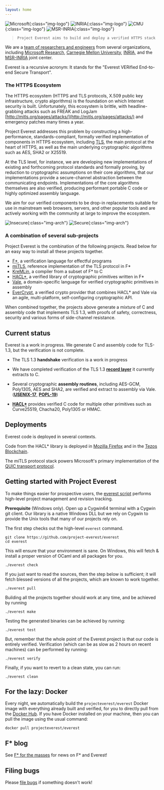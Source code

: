 ```yaml
---
layout: home
---
```


![Microsoft](Microsoft-logo.png){:class="img-logo"}
![INRIA](INRIA-logo.jpg){:class="img-logo"}
![CMU](CMU-logo.png){:class="img-logo"}
![MSR-INRIA](MSR-INRIA-logo.png){:class="img-logo"}

> `Project Everest aims to build and deploy a verified HTTPS stack`

We are a [team of researchers and
engineers](https://project-everest.github.io/people/) from several
organizations, including [Microsoft
Research](https://www.microsoft.com/en-us/research/project/project-everest-verified-secure-implementations-https-ecosystem/),
[Carnegie Mellon University](http://www.andrew.cmu.edu/user/bparno/),
[INRIA](http://prosecco.gforge.inria.fr/), and the
[MSR-INRIA](https://www.inria.fr/en/institute/partnerships/industrial-partnerships2/microsoft-research)
joint center.

Everest is a recursive acronym: It stands for the "Everest VERified
End-to-end Secure Transport".

### The HTTPS Ecosystem

The HTTPS ecosystem (HTTPS and TLS protocols, X.509 public key
infrastructure, crypto algorithms) is the foundation on which Internet
security is built. Unfortunately, this ecosystem is brittle, with
headline-grabbing attacks such as FREAK and LogJam
[http://mitls.org/pages/attacks/](http://mitls.org/pages/attacks/) and
emergency patches many times a year.

Project Everest addresses this problem by constructing a
high-performance, standards-compliant, formally verified implementation of
components in HTTPS ecosystem, including
[TLS](https://tools.ietf.org/html/draft-ietf-tls-tls13-21), the main
protocol at the heart of HTTPS, as well as the main underlying
cryptographic algorithms such as AES, SHA2 or X25519.

At the TLS level, for instance, we are developing new implementations
of existing and forthcoming protocol standards and formally proving,
by reduction to cryptographic assumptions on their core algorithms,
that our implementations provide a secure-channel abstraction between
the communicating endpoints. Implementations of the core algorithms
themselves are also verified, producing performant portable C code or
highly optimized assembly language.

We aim for our verified components to be drop-in replacements suitable
for use in mainstream web browsers, servers, and other popular tools and
are actively working with the community at large to improve the ecosystem.

![Insecure](assets/InsecureHTTPS.png){:class="img-arch"}
![Secure](assets/SecureHTTPS.png){:class="img-arch"}

### A combination of several sub-projects

Project Everest is the combination of the following projects. Read below for an
easy way to install all these projects together.

- [F\*](https://fstar-lang.org), a verification language for effectful programs
- [miTLS](https://mitls.org/), reference implementation of the TLS protocol in F*
- [KreMLin](https://github.com/FStarLang/kremlin/), a compiler from a subset of
  F* to C
- [HACL\*](https://github.com/mitls/hacl-star), a verified library of
  cryptographic primitives written in F\*
- [Vale](https://github.com/project-everest/vale), a domain-specific language for verified cryptographic primitives in assembly
- [EverCrypt](https://github.com/project-everest/hacl-star/blob/fstar-master/README.EverCrypt.md), a verified crypto provider
  that combines HACL\* and Vale via an agile, multi-platform, self-configuring cryptographic API.

When combined together, the projects above generate a mixture of C and assembly code that implements TLS 1.3, with proofs of safety, correctness, security and various forms of side-channel resistance.

## Current status

Everest is a work in progress. We generate C and assembly code for
TLS-1.3, but the verification is not complete.

- The TLS 1.3 **handshake** verification is a work in progress

- We have completed verification of the TLS 1.3 [**record
  layer**](https://eprint.iacr.org/2016/1178) it currently extracts to
  C.

- Several cryptographic **assembly routines**, including AES-GCM,
  Poly1305, AES and SHA2, are verified and extract to assembly via
  Vale.
  ([**USENIX-17**](https://www.usenix.org/system/files/conference/usenixsecurity17/sec17-bond.pdf),
  [**POPL-19**](https://www.microsoft.com/en-us/research/publication/a-verified-efficient-embedding-of-a-verifiable-assembly-language/))

- [**HACL\***](https://eprint.iacr.org/2017/536) provides verified C
  code for multiple other primitives such as Curve25519, Chacha20,
  Poly1305 or HMAC.

## Deployments

Everest code is deployed in several contexts.

Code from the HACL\* library is deployed in [Mozilla Firefox](https://blog.mozilla.org/security/2017/09/13/verified-cryptography-firefox-57/) and in the [Tezos Blockchain](https://www.reddit.com/r/tezos/comments/8hrsz2/tezos_switches_cryptographic_libraries_from/).

The miTLS protocol stack powers Microsoft's primary implementation of
the [QUIC transport
protocol](https://datatracker.ietf.org/doc/draft-ietf-quic-transport/).

## Getting started with Project Everest

To make things easier for prospective users, the [everest
script](https://github.com/project-everest/everest) performs high-level project
management and revision tracking.

**Prerequisite** (Windows only). Open up a Cygwin64 terminal with a Cygwin git
client. Our library is a native Windows DLL but we rely on Cygwin to provide the
Unix tools that many of our projects rely on.

The first step checks out the high-level `everest` command.

```
git clone https://github.com/project-everest/everest
cd everest
```

This will ensure that your environment is sane. On Windows, this will fetch &
install a proper version of OCaml and all packages for you.

```
./everest check
```

If you just want to read the sources, then the step below is sufficient; it will
fetch blessed versions of all the projects, which are known to work
together.

```
./everest pull
```

Building all the projects together should work at any time, and be achieved by
running

```
./everest make
```

Testing the generated binaries can be achieved by running:

```
./everest test
```

But, remember that the whole point of the Everest project is that our
code is entirely verified. Verification (which can be as slow as 2
hours on recent machines) can be performed by running:

```
./everest verify
```

Finally, if you want to revert to a clean state, you can run:

```
./everest clean
```

## For the lazy: Docker

Every night, we automatically build the `projecteverest/everest`
Docker image with everything already built and verified, for you to
directly pull from
the [Docker Hub](https://hub.docker.com/r/projecteverest/everest/). If
you have Docker installed on your machine, then you can pull the image
using the usual command:

```
docker pull projecteverest/everest
```

## F* blog

See [F* for the masses](https://fstarlang.github.io/) for news on F* and Everest!

## Filing bugs

Please [file bugs](https://github.com/project-everest/everest/issues) if
something doesn't work!
